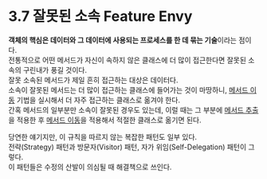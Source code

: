 # 3.7 잘못된 소속 Feature Envy

**객체의 핵심은 데이터와 그 데이터에 사용되는 프로세스를 한 데 묶는 기술**이라는 점이다.  
전통적으로 어떤 메서드가 자신이 속하지 않은 클래스에 더 많이 접근한다면 잘못된 소속의 구린내가 풍길 것이다.  
잘못 소속된 메서드가 제일 흔히 접근하는 대상은 데이터다.  
소속이 잘못된 메서드는 더 많이 접근하는 클래스에 들어가는 것이 마땅하니, [메서드 이동](../CHAPTER%2007%20객체%20간의%20기능%20이동/7.1.md) 기법을 실시해서 더 자주 접근하는 클래스로 옮겨야 한다.  
간혹 메서드의 일부분만 소속이 잘못된 경우도 있는데, 이럴 때는 그 부분에 [메서드 추출](../CHAPTER%2006%20메서드%20정리/6.1.md)을 적용한 후 [메서드 이동](../CHAPTER%2007%20객체%20간의%20기능%20이동/7.1.md)을 적용해서 적절한 클래스로 옮기면 된다.

당연한 얘기지만, 이 규칙을 따르지 않는 복잡한 패턴도 일부 있다.  
전략(Strategy) 패턴과 방문자(Visitor) 패턴, 자가 위임(Self-Delegation) 패턴이 그렇다.  
이 패턴들은 수정의 산발이 의심될 때 해결책으로 쓰인다.
